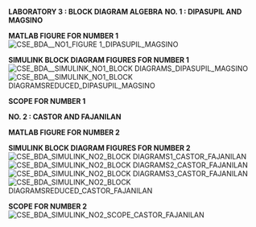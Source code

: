 **LABORATORY 3 : BLOCK DIAGRAM ALGEBRA**
**NO. 1 : DIPASUPIL AND MAGSINO**

**MATLAB FIGURE FOR NUMBER 1**
![CSE_BDA__NO1_FIGURE 1_DIPASUPIL_MAGSINO](https://github.com/paolodipasupil/CSE_BLOCKDIAGRAMALGEBRA_ME_4203_GROUP4_2024/assets/161013460/1c509b1a-5866-4ec4-88b8-0ad445ae4169)

**SIMULINK BLOCK DIAGRAM FIGURES FOR NUMBER 1**
![CSE_BDA__SIMULINK_NO1_BLOCK DIAGRAMS_DIPASUPIL_MAGSINO](https://github.com/paolodipasupil/CSE_BLOCKDIAGRAMALGEBRA_ME_4203_GROUP4_2024/assets/161013460/31b3a795-7564-4183-8188-011a2ccdbfd3)
![CSE_BDA__SIMULINK_NO1_BLOCK DIAGRAMSREDUCED_DIPASUPIL_MAGSINO](https://github.com/paolodipasupil/CSE_BLOCKDIAGRAMALGEBRA_ME_4203_GROUP4_2024/assets/161013460/72a1ae98-9f0e-4b71-95a6-92987d64b8d2)

**SCOPE FOR NUMBER 1**


**NO. 2 : CASTOR AND FAJANILAN**

**MATLAB FIGURE FOR NUMBER 2**

**SIMULINK BLOCK DIAGRAM FIGURES FOR NUMBER 2**
![CSE_BDA_SIMULINK_NO2_BLOCK DIAGRAMS1_CASTOR_FAJANILAN](https://github.com/paolodipasupil/CSE_BLOCKDIAGRAMALGEBRA_ME_4203_GROUP4_2024/assets/159033757/167b69e7-c7f7-4ef4-8dee-f5e2fc0b98c8)
![CSE_BDA_SIMULINK_NO2_BLOCK DIAGRAMS2_CASTOR_FAJANILAN](https://github.com/paolodipasupil/CSE_BLOCKDIAGRAMALGEBRA_ME_4203_GROUP4_2024/assets/159033757/1cd6b8e7-bcfa-4612-a509-84e3e5efd5cf)
![CSE_BDA_SIMULINK_NO2_BLOCK DIAGRAMS3_CASTOR_FAJANILAN](https://github.com/paolodipasupil/CSE_BLOCKDIAGRAMALGEBRA_ME_4203_GROUP4_2024/assets/159033757/d9ef2467-c36a-4290-a104-a948c8ecc1c7)
![CSE_BDA_SIMULINK_NO2_BLOCK DIAGRAMSREDUCED_CASTOR_FAJANILAN](https://github.com/paolodipasupil/CSE_BLOCKDIAGRAMALGEBRA_ME_4203_GROUP4_2024/assets/159033757/52f03ca6-2621-4caa-8cfe-6880a6e42064)

**SCOPE FOR NUMBER 2**
![CSE_BDA_SIMULINK_NO2_SCOPE_CASTOR_FAJANILAN](https://github.com/paolodipasupil/CSE_BLOCKDIAGRAMALGEBRA_ME_4203_GROUP4_2024/assets/159033757/07089ddc-ff70-416b-9dfc-3a0774899c89)
